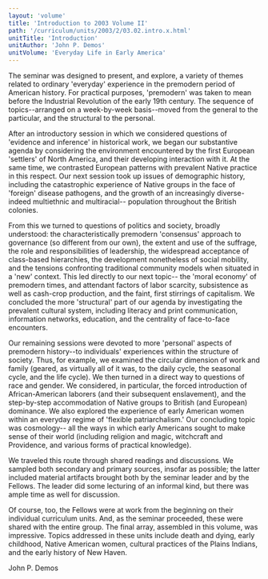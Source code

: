 ```yaml
---
layout: 'volume'
title: 'Introduction to 2003 Volume II'
path: '/curriculum/units/2003/2/03.02.intro.x.html'
unitTitle: 'Introduction'
unitAuthor: 'John P. Demos'
unitVolume: 'Everyday Life in Early America'
---
```


<body>
<p>
  The seminar was designed to present, and explore, a variety of themes related to ordinary 'everyday' experience in the premodern period of American history.  For practical purposes, 'premodern' was taken to mean before the Industrial Revolution of the early 19th century.  The sequence of topics--arranged on a week-by-week basis--moved from the general to the particular, and the structural to the personal.
 </p>
<p>
  After an introductory session in which we considered questions of 'evidence and inference' in historical work, we began our substantive agenda by considering the environment encountered by the first European 'settlers' of North America, and their developing interaction with it.  At the same time, we contrasted European patterns with prevalent Native practice in this respect.  Our next session took up issues of demographic history, including the catastrophic experience of Native groups in the face of 'foreign' disease pathogens, and the growth of an increasingly diverse-indeed multiethnic and multiracial--  population throughout the British colonies.
 </p>
<p>
  From this we turned to questions of politics and society, broadly understood: the characteristically premodern 'consensus' approach to governance (so different from our own), the extent and use of the suffrage, the role and responsibilities of leadership, the widespread acceptance of class-based hierarchies, the development nonetheless of social mobility, and the tensions confronting traditional community models when situated in a 'new' context.  This led directly to our next topic--  the 'moral economy' of premodern times, and attendant factors of labor scarcity, subsistence as well as cash-crop production, and the faint, first stirrings of capitalism.  We concluded the more 'structural' part of our agenda by investigating the prevalent cultural system, including literacy and print communication, information networks, education, and the centrality of face-to-face encounters.
 </p>
<p>
  Our remaining sessions were devoted to more 'personal' aspects of premodern history--to individuals' experiences within the structure of society.  Thus, for example, we examined the circular dimension of work and family (geared, as virtually all of it was, to the daily cycle, the seasonal cycle, and the life cycle).  We then turned in a direct way to questions of race and gender.  We considered, in particular, the forced introduction of African-American laborers (and their subsequent enslavement), and the step-by-step accommodation of Native groups to British (and European) dominance.  We also explored the experience of early American women within an everyday regime of 'flexible patriarchalism.'  Our concluding topic was cosmology--  all the ways in which early Americans sought to make sense of their world (including religion and magic, witchcraft and Providence, and various forms of practical knowledge).
 </p>
<p>
  We traveled this route through shared readings and discussions.  We sampled both secondary and primary sources, insofar as possible; the latter included material artifacts brought both by the seminar leader and by the Fellows.  The leader did some lecturing of an informal kind, but there was ample time as well for discussion.
 </p>
<p>
  Of course, too, the Fellows were at work from the beginning on their individual curriculum units.  And, as the seminar proceeded, these were shared with the entire group.  The final array, assembled in this volume, was impressive.  Topics addressed in these units include death and dying, early childhood, Native American women, cultural practices of the Plains Indians, and the early history of New Haven.
 </p>
<p>
  John P. Demos
 </p>

</body>
